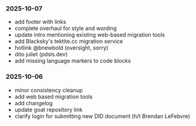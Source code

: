 ### 2025-10-07

- add footer with links
- complete overhaul for style and wording
- update intro mentioning existing web-based migration tools
- add Blacksky's tektite.cc migration service
- hotlink @bnewbold (oversight, sorry)
- dito juliet (pdsls.dev)
- add missing language markers to code blocks

### 2025-10-06

- minor consistency cleanup
- add web based migration tools
- add changelog
- update goat repository link
- clarify login for submitting new DID document (h/t Brendan LeFebvre)
